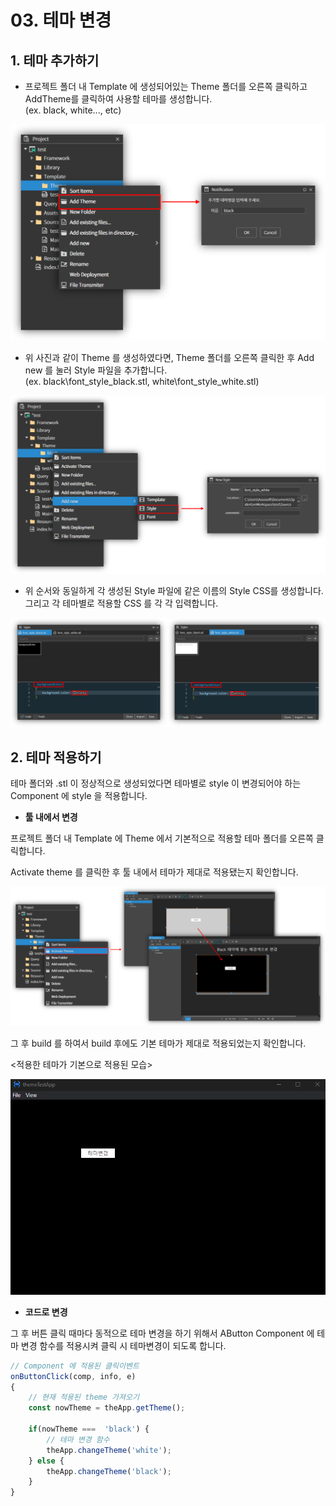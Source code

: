 # 03. 테마 변경

## 1. 테마 추가하기

* 프로젝트 폴더 내 Template 에 생성되어있는 Theme 폴더를 오른쪽 클릭하고 AddTheme를 클릭하여 사용할 테마를 생성합니다.\
  (ex. black, white..., etc)

![](../../.gitbook/assets/사진1.png)

* 위 사진과 같이 Theme 를 생성하였다면, Theme 폴더를 오른쪽 클릭한 후 Add new 를 눌러 Style 파일을 추가합니다.\
  (ex. black\font\_style\_black.stl, white\font\_style\_white.stl)

![](../../.gitbook/assets/사진2.png)

* 위 순서와 동일하게 각 생성된 Style 파일에 같은 이름의 Style CSS를 생성합니다. 그리고 각 테마별로 적용할 CSS 를 각 각 입력합니다.

![](../../.gitbook/assets/사진3.png)

## 2. 테마 적용하기

테마 폴더와 .stl 이 정상적으로 생성되었다면 테마별로 style 이 변경되어야 하는 Component 에 style 을 적용합니다.

* **툴 내에서 변경**

프로젝트 폴더 내 Template 에 Theme 에서 기본적으로 적용할 테마 폴더를 오른쪽 클릭합니다.

Activate theme 를 클릭한 후 툴 내에서 테마가 제대로 적용됐는지 확인합니다.

![](../../.gitbook/assets/테마1.png)

그 후 build 를 하여서 build 후에도 기본 테마가 제대로 적용되었는지 확인합니다.



<적용한 테마가 기본으로 적용된 모습>

![](../../.gitbook/assets/ddd.png)



* **코드로 변경**

그 후 버튼 클릭 때마다 동적으로 테마 변경을 하기 위해서 AButton Component 에 테마 변경 함수를 적용시켜 클릭 시 테마변경이 되도록 합니다.

```js
// Component 에 적용된 클릭이벤트
onButtonClick(comp, info, e)
{
	// 현재 적용된 theme 가져오기
	const nowTheme = theApp.getTheme();
	
	if(nowTheme ===  'black') {
		// 테마 변경 함수
		theApp.changeTheme('white');
	} else {
		theApp.changeTheme('black');
	}
}
```
